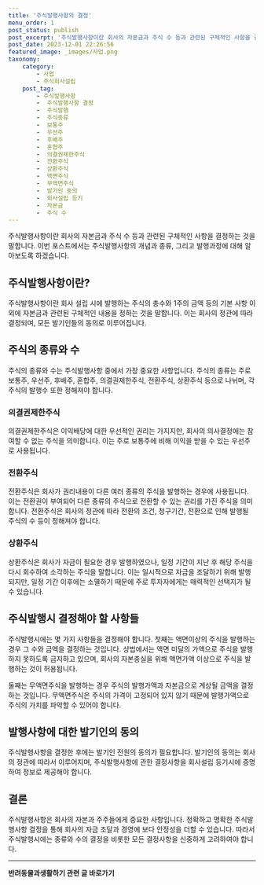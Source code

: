 ```yaml
---
title: '주식발행사항의 결정'
menu_order: 1
post_status: publish
post_excerpt: '주식발행사항이란 회사의 자본금과 주식 수 등과 관련된 구체적인 사항을 결정하는 것을 말합니다. 이번 포스트에서는 주식발행사항의 개념과 종류, 그리고 발행과정에 대해 알아보도록 하겠습니다.'
post_date: 2023-12-01 22:26:56
featured_image: _images/사업.png
taxonomy:
    category:
        - 사업
        - 주식회사설립
    post_tag:
        - 주식발행사항
        -  주식발행사항 결정
        -  주식발행
        -  주식종류
        -  보통주
        -  우선주
        -  후배주
        -  혼합주
        -  의결권제한주식
        -  전환주식
        -  상환주식
        -  액면주식
        -  무액면주식
        -  발기인 동의
        -  회사설립 등기
        -  자본금
        -  주식 수
---
```



주식발행사항이란 회사의 자본금과 주식 수 등과 관련된 구체적인 사항을 결정하는 것을 말합니다. 이번 포스트에서는 주식발행사항의 개념과 종류, 그리고 발행과정에 대해 알아보도록 하겠습니다. 

## 주식발행사항이란?

주식발행사항이란 회사 설립 시에 발행하는 주식의 총수와 1주의 금액 등의 기본 사항 이외에 자본금과 관련된 구체적인 내용을 정하는 것을 말합니다. 이는 회사의 정관에 따라 결정되며, 모든 발기인들의 동의로 이루어집니다.

## 주식의 종류와 수

주식의 종류와 수는 주식발행사항 중에서 가장 중요한 사항입니다. 주식의 종류는 주로 보통주, 우선주, 후배주, 혼합주, 의결권제한주식, 전환주식, 상환주식 등으로 나뉘며, 각 주식의 발행수 또한 정해져야 합니다.

### 의결권제한주식

의결권제한주식은 이익배당에 대한 우선적인 권리는 가지지만, 회사의 의사결정에는 참여할 수 없는 주식을 의미합니다. 이는 주로 보통주에 비해 이익을 받을 수 있는 우선주로 사용됩니다.

### 전환주식

전환주식은 회사가 권리내용이 다른 여러 종류의 주식을 발행하는 경우에 사용됩니다. 이는 전환권이 부여되어 다른 종류의 주식으로 전환할 수 있는 권리를 가진 주식을 의미합니다. 전환주식은 회사의 정관에 따라 전환의 조건, 청구기간, 전환으로 인해 발행될 주식의 수 등이 정해져야 합니다.

### 상환주식

상환주식은 회사가 자금이 필요한 경우 발행하였으나, 일정 기간이 지난 후 해당 주식을 다시 회수하여 소각하는 주식을 말합니다. 이는 일시적으로 자금을 조달하기 위해 발행되지만, 일정 기간 이후에는 소멸하기 때문에 주로 투자자에게는 매력적인 선택지가 될 수 있습니다.

## 주식발행시 결정해야 할 사항들

주식발행시에는 몇 가지 사항들을 결정해야 합니다. 첫째는 액면이상의 주식을 발행하는 경우 그 수와 금액을 결정하는 것입니다. 상법에서는 액면 미달의 가액으로 주식을 발행하지 못하도록 금지하고 있으며, 회사의 자본충실을 위해 액면가액 이상으로 주식을 발행하는 것이 허용됩니다.

둘째는 무액면주식을 발행하는 경우 주식의 발행가액과 자본금으로 계상될 금액을 결정하는 것입니다. 무액면주식은 주식의 가격이 고정되어 있지 않기 때문에 발행가액으로 주식의 가치를 파악할 수 있어야 합니다.

## 발행사항에 대한 발기인의 동의

주식발행사항을 결정한 후에는 발기인 전원의 동의가 필요합니다. 발기인의 동의는 회사의 정관에 따라서 이루어지며, 주식발행사항에 관한 결정사항을 회사설립 등기시에 증명하여 정보로 제공해야 합니다.

## 결론

주식발행사항은 회사의 자본과 주주들에게 중요한 사항입니다. 정확하고 명확한 주식발행사항 결정을 통해 회사의 자금 조달과 경영에 보다 안정성을 더할 수 있습니다. 따라서 주식발행시에는 종류와 수의 결정을 비롯한 모든 결정사항을 신중하게 고려하여야 합니다.
<!-- wp:separator -->
<hr class="wp-block-separator has-alpha-channel-opacity"/>
<!-- /wp:separator -->

<!-- wp:group {"backgroundColor":"base","layout":{"type":"constrained"}} -->
<div class="wp-block-group has-base-background-color has-background"><!-- wp:paragraph {"align":"center","fontSize":"medium"} -->
<p class="has-text-align-center has-large-font-size"><strong>반려동물과생활하기 관련 글 바로가기</strong></p>
<!-- /wp:paragraph -->


<!-- wp:latest-posts
{"categories":[{"id":16383,"count":19,"description":"","link":"https://uknowlaw.com/category/%eb%b0%98%eb%a0%a4%eb%8f%99%eb%ac%bc%ea%b3%bc%ec%83%9d%ed%99%9c%ed%95%98%ea%b8%b0/","name":"반려동물과생활하기","slug":"반려동물과생활하기","taxonomy":"category","parent":0,"meta":[],"_links":{"self":[{"href":"https://uknowlaw.com/wp-json/wp/v2/categories/16383"}],"collection":[{"href":"https://uknowlaw.com/wp-json/wp/v2/categories"}],"about":[{"href":"https://uknowlaw.com/wp-json/wp/v2/taxonomies/category"}],"wp:post_type":[{"href":"https://uknowlaw.com/wp-json/wp/v2/posts?categories=16383"}],"curies":[{"name":"wp","href":"https://api.w.org/{rel}","templated":true}]}}],"postsToShow":100,"excerptLength":28,"postLayout":"grid","columns":2,"featuredImageAlign":"left","featuredImageSizeSlug":"large","fontSize":"small"} /--></div>
<!-- /wp:group -->